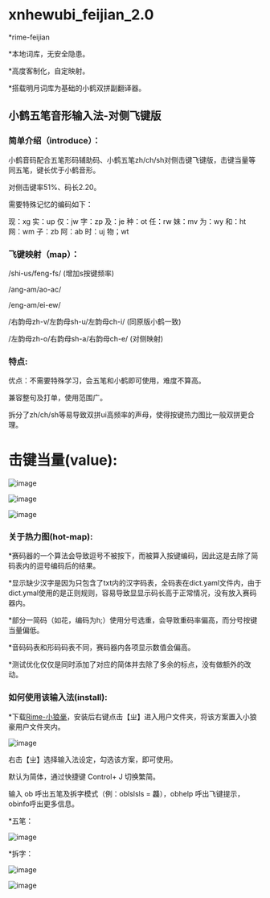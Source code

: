 # xnhewubi_feijian_2.0

*rime-feijian

*本地词库，无安全隐患。

*高度客制化，自定映射。

*搭载明月词库为基础的小鹤双拼副翻译器。

## 小鹤五笔音形输入法-对侧飞键版

### 简单介绍（introduce）：

  小鹤音码配合五笔形码辅助码、小鹤五笔zh/ch/sh对侧击键飞键版，击键当量等同五笔，键长优于小鹤音形。
  
  对侧击键率51%、码长2.20。

  需要特殊记忆的编码如下：

  现：xg 实：up 仅：jw 字：zp 及：je 种：ot 任：rw 妹：mv 为：wy 和：ht 网：wm 子：zb 阿：ab 时：uj 物；wt

### 飞键映射（map）：

  /shi-us/feng-fs/  (增加s按键频率)
  
  /ang-am/ao-ac/

  /eng-am/ei-ew/

  /右韵母zh-v/左韵母sh-u/左韵母ch-i/  (同原版小鹤一致)
  
   /左韵母zh-o/右韵母sh-a/右韵母ch-e/  (对侧映射)
  
### 特点:

  优点：不需要特殊学习，会五笔和小鹤即可使用，难度不算高。
  
  兼容整句及打单，使用范围广。
  
  拆分了zh/ch/sh等易导致双拼ui高频率的声母，使得按键热力图比一般双拼更合理。
  
  # 击键当量(value):
  
![image](https://user-images.githubusercontent.com/49089769/231258004-437d7475-aa7b-41fa-9b18-55ed12058848.png)

![image](https://user-images.githubusercontent.com/49089769/231267199-d955b5b9-0b21-4b30-9a21-3d6d6d464b49.png)

![image](https://user-images.githubusercontent.com/49089769/231257600-4157aaef-848b-4b0a-bcae-f32233811024.png)

### 关于热力图(hot-map):

*赛码器的一个算法会导致逗号不被按下，而被算入按键编码，因此这是去除了简码表内的逗号编码后的结果。

*显示缺少汉字是因为只包含了txt内的汉字码表，全码表在dict.yaml文件内，由于dict.ymal使用的是正则规则，容易导致显显示码长高于正常情况，没有放入赛码器内。

*部分一简码（如花，编码为h;）使用分号选重，会导致重码率偏高，而分号按键当量偏低。

*音码码表和形码码表不同，赛码器内各项显示数值会偏高。

*测试优化仅仅是同时添加了对应的简体并去除了多余的标点，没有做额外的改动。

### 如何使用该输入法(install):

  *下载[Rime-小狼毫](https://github.com/rime/squirrel/releases)，安装后右键点击【ㄓ】进入用户文件夹，将该方案置入小狼豪用户文件夹内。
  
  ![image](https://user-images.githubusercontent.com/49089769/231263797-801e79b0-7b3c-45e2-91eb-1d2d60a750c7.png)

  右击【ㄓ】选择输入法设定，勾选该方案，即可使用。

  默认为简体，通过快捷键 Control+ J 切换繁简。

  输入 ob 呼出五笔及拆字模式（例：oblslsls = 龘），obhelp 呼出飞键提示，obinfo呼出更多信息。
    
*五笔：
  
  ![image](https://user-images.githubusercontent.com/49089769/231264279-6783625f-6f1c-4cdd-9ddc-a4b6560d5875.png)


*拆字：
  
  ![image](https://user-images.githubusercontent.com/49089769/231264140-bb00a0f3-6c96-4b9c-8294-ac5850fce443.png)
  
  ![image](https://user-images.githubusercontent.com/49089769/231264822-8e3b34b9-d0cc-4f22-acad-4e1b29d6801a.png)

  


